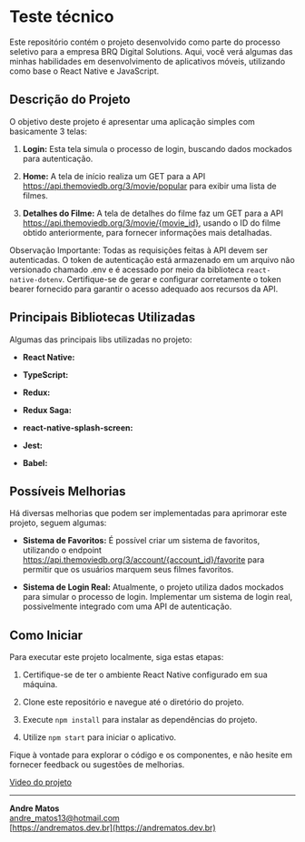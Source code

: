 # Teste técnico

Este repositório contém o projeto desenvolvido como parte do processo seletivo para a empresa BRQ Digital Solutions. Aqui, você verá algumas das minhas habilidades em desenvolvimento de aplicativos móveis, utilizando como base o React Native e JavaScript.

## Descrição do Projeto

O objetivo deste projeto é apresentar uma aplicação simples com basicamente 3 telas:

1. **Login:** Esta tela simula o processo de login, buscando dados mockados para autenticação.

2. **Home:** A tela de início realiza um GET para a API https://api.themoviedb.org/3/movie/popular para exibir uma lista de filmes.

3. **Detalhes do Filme:** A tela de detalhes do filme faz um GET para a API https://api.themoviedb.org/3/movie/{movie_id}, usando o ID do filme obtido anteriormente, para fornecer informações mais detalhadas.

Observação Importante: Todas as requisições feitas à API devem ser autenticadas. O token de autenticação está armazenado em um arquivo não versionado chamado .env e é acessado por meio da biblioteca `react-native-dotenv`. Certifique-se de gerar e configurar corretamente o token bearer fornecido para garantir o acesso adequado aos recursos da API.

## Principais Bibliotecas Utilizadas

Algumas das principais libs utilizadas no projeto:

- **React Native:**

- **TypeScript:**

- **Redux:**

- **Redux Saga:**

- **react-native-splash-screen:**

- **Jest:**

- **Babel:**

## Possíveis Melhorias

Há diversas melhorias que podem ser implementadas para aprimorar este projeto, seguem algumas:

- **Sistema de Favoritos:** É possível criar um sistema de favoritos, utilizando o endpoint https://api.themoviedb.org/3/account/{account_id}/favorite para permitir que os usuários marquem seus filmes favoritos.

- **Sistema de Login Real:** Atualmente, o projeto utiliza dados mockados para simular o processo de login. Implementar um sistema de login real, possivelmente integrado com uma API de autenticação.


## Como Iniciar

Para executar este projeto localmente, siga estas etapas:

1. Certifique-se de ter o ambiente React Native configurado em sua máquina.

2. Clone este repositório e navegue até o diretório do projeto.

3. Execute `npm install` para instalar as dependências do projeto.

4. Utilize `npm start` para iniciar o aplicativo.

Fique à vontade para explorar o código e os componentes, e não hesite em fornecer feedback ou sugestões de melhorias.

[Video do projeto](https://drive.google.com/file/d/1cPIdgJ3cjaMISyUUVTGE4fLcYVCuFp-D/view?usp=sharing)

---

**Andre Matos**  
andre_matos13@hotmail.com  
[https://andrematos.dev.br](https://andrematos.dev.br)
